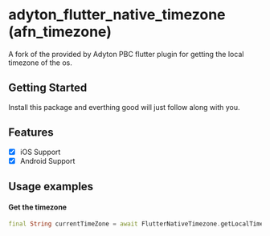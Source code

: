 # adyton_flutter_native_timezone (afn_timezone)

A fork of the provided by Adyton PBC flutter plugin for getting the local timezone of the os.

## Getting Started

Install this package and everthing good will just follow along with you.
 
## Features

- [X] iOS Support
- [X] Android Support

## Usage examples

#### Get the timezone
```dart
final String currentTimeZone = await FlutterNativeTimezone.getLocalTimezone();
```
